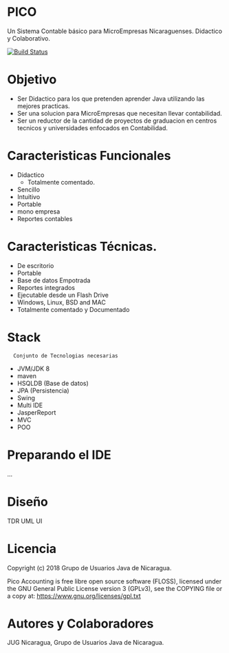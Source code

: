 # PICO
Un Sistema Contable básico para MicroEmpresas Nicaraguenses. Didactico y Colaborativo.

[![Build Status](https://travis-ci.org/jug-ni/PICO.svg?branch=master)](https://travis-ci.org/jug-ni/PICO)

# Objetivo
* Ser Didactico para los que pretenden aprender Java utilizando las mejores practicas.
* Ser una solucion para MicroEmpresas que necesitan llevar contabilidad.
* Ser un reductor de la cantidad de proyectos de graduacion en centros tecnicos y universidades enfocados en Contabilidad.

# Caracteristicas Funcionales
* Didactico
  - Totalmente comentado.
* Sencillo
* Intuitivo
* Portable
* mono empresa
* Reportes contables

# Caracteristicas Técnicas.
* De escritorio
* Portable
* Base de datos Empotrada
* Reportes integrados
* Ejecutable desde un Flash Drive
* Windows, Linux, BSD and MAC
* Totalmente comentado y Documentado


# Stack
```
  Conjunto de Tecnologias necesarias
```
* JVM/JDK 8
* maven
* HSQLDB (Base de datos)
* JPA (Persistencia)
* Swing
* Multi IDE
* JasperReport
* MVC 
* POO

# Preparando  el IDE
...

# Diseño
  TDR <enlace a la pagina de los TDR>
  UML <Enlace a los diagramas de Caso de USO>
  UI <enlace a las interfaces>


# Licencia
Copyright (c) 2018 Grupo de Usuarios Java de Nicaragua.

Pico Accounting is free libre open source software (FLOSS), licensed under the GNU General Public License version 3 (GPLv3), see the COPYING file or a copy at: https://www.gnu.org/licenses/gpl.txt

# Autores y Colaboradores
JUG Nicaragua, Grupo de Usuarios Java de Nicaragua.
